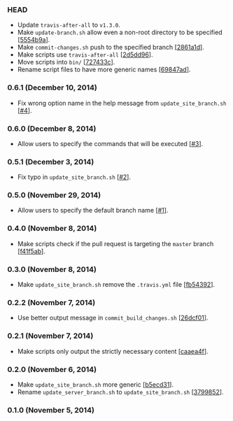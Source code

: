 ### HEAD

* Update `travis-after-all` to `v1.3.0`.
* Make `update-branch.sh` allow even a non-root directory
  to be specified
  [[5554b9a](https://github.com/h5bp-bot/scripts/commit/5554b9a3fc6b09b37df7a95b40438efe08148eb6)].
* Make `commit-changes.sh` push to the specified branch
  [[2861a1d](https://github.com/h5bp-bot/scripts/commit/2861a1dde5489211e3a08d325f2461654330a7c1)].
* Make scripts use `travis-after-all`
  [[2d5dd96](https://github.com/h5bp-bot/scripts/commit/2d5dd96e6ec1190c6963f30a9e780e98fb1e5052)].
* Move scripts into `bin/`
  [[727433c](https://github.com/h5bp-bot/scripts/commit/727433c628f25fdda094bc31b655aa889fd7079a)].
* Rename script files to have more generic names
  [[69847ad](https://github.com/h5bp-bot/scripts/commit/69847ada77dd76a1bf4e00c6bd5e594f65e80b0b)].

### 0.6.1 (December 10, 2014)

* Fix wrong option name in the help message from `update_site_branch.sh`
  [[#4](https://github.com/h5bp-bot/scripts/issues/4)].

### 0.6.0 (December 8, 2014)

* Allow users to specify the commands that will be executed
  [[#3](https://github.com/h5bp-bot/scripts/issues/3)].

### 0.5.1 (December 3, 2014)

* Fix typo in `update_site_branch.sh`
  [[#2](https://github.com/h5bp-bot/scripts/issues/2)].

### 0.5.0 (November 29, 2014)

* Allow users to specify the default branch name
  [[#1](https://github.com/h5bp-bot/scripts/issues/1)].

### 0.4.0 (November 8, 2014)

* Make scripts check if the pull request is targeting the `master` branch
  [[f41f5ab](https://github.com/h5bp-bot/scripts/commit/f41f5abe982971342fa9b1de6fee4cdc58a28b7d)].

### 0.3.0 (November 8, 2014)

* Make `update_site_branch.sh` remove the `.travis.yml` file
  [[fb54392](https://github.com/h5bp-bot/scripts/commit/fb54392f89d99a7dcc4bf268580cf28bbc59fcb9)].

### 0.2.2 (November 7, 2014)

* Use better output message in `commit_build_changes.sh`
  [[26dcf01](https://github.com/h5bp-bot/scripts/commit/26dcf013a24e6a99e8d057939915e98d04f70ffe)].

### 0.2.1 (November 7, 2014)

* Make scripts only output the strictly necessary content
  [[caaea4f](https://github.com/h5bp-bot/scripts/commit/caaea4f09687a906fb99b48a4b46e48ec00632c6)].

### 0.2.0 (November 6, 2014)

* Make `update_site_branch.sh` more generic
  [[b5ecd31](https://github.com/h5bp-bot/scripts/commit/b5ecd3196e43001719461ad2a4f945972d789f2f)].
* Rename `update_server_branch.sh` to `update_site_branch.sh`
  [[3799852](https://github.com/h5bp-bot/scripts/commit/3799852850e3790984f780252d4143aeda2ed127)].

### 0.1.0 (November 5, 2014)
